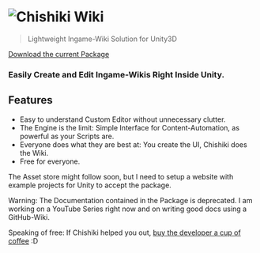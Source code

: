 # ![Chishiki Wiki](https://raw.githubusercontent.com/bluewingtitan/ChishikiWiki-Releases/main/logo.png)
> Lightweight Ingame-Wiki Solution for Unity3D

[Download the current Package](https://github.com/bluewingtitan/ChishikiWiki-Releases/releases/)


### Easily Create and Edit Ingame-Wikis Right Inside Unity.

## Features
* Easy to understand Custom Editor without unnecessary clutter.
* The Engine is the limit: Simple Interface for Content-Automation, as powerful as your Scripts are.
* Everyone does what they are best at: You create the UI, Chishiki does the Wiki.
* Free for everyone.

The Asset store might follow soon, but I need to setup a website with example projects for Unity to accept the package.

Warning: The Documentation contained in the Package is deprecated. I am working on a YouTube Series right now and on writing good docs using a GitHub-Wiki.

Speaking of free: If Chishiki helped you out, [buy the developer a cup of coffee](https://www.paypal.com/donate?hosted_button_id=7EJBCZQZNQ3BL) :D
